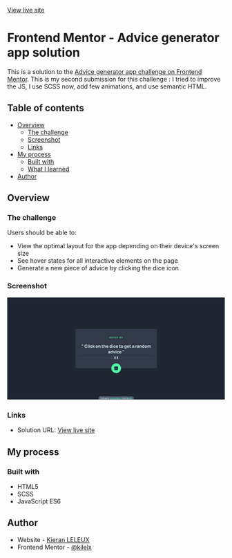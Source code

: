 [View live site](https://kilelx.github.io/Advice-Generator-API/)

# Frontend Mentor - Advice generator app solution

This is a solution to the [Advice generator app challenge on Frontend Mentor](https://www.frontendmentor.io/challenges/advice-generator-app-QdUG-13db).
This is my second submission for this challenge : I tried to improve the JS, I use SCSS now, add few animations, and use semantic HTML.

## Table of contents

- [Overview](#overview)
  - [The challenge](#the-challenge)
  - [Screenshot](#screenshot)
  - [Links](#links)
- [My process](#my-process)
  - [Built with](#built-with)
  - [What I learned](#what-i-learned)
- [Author](#author)

## Overview

### The challenge

Users should be able to:

- View the optimal layout for the app depending on their device's screen size
- See hover states for all interactive elements on the page
- Generate a new piece of advice by clicking the dice icon

### Screenshot

![](./screenshot.jpg)

### Links

- Solution URL: [View live site](https://kilelx.github.io/Advice-Generator-API/)

## My process

### Built with

- HTML5
- SCSS
- JavaScript ES6


## Author

- Website - [Kieran LELEUX](http://www.kieranleleux.com)
- Frontend Mentor - [@kilelx](https://www.frontendmentor.io/profile/kilelx)
